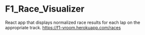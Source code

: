 # F1_Race_Visualizer
React app that displays normalized race results for each lap on the appropriate track.
https://f1-vroom.herokuapp.com/races

